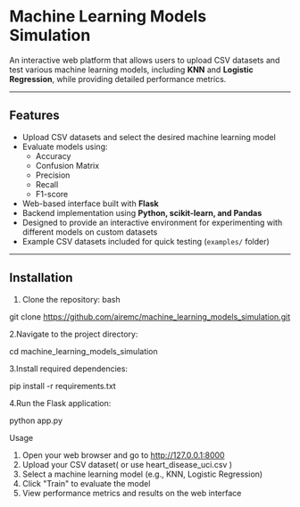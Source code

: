 


# Machine Learning Models Simulation

An interactive web platform that allows users to upload CSV datasets and test various machine learning models, including **KNN** and **Logistic Regression**, while providing detailed performance metrics.

---

## Features

- Upload CSV datasets and select the desired machine learning model
- Evaluate models using:
  - Accuracy
  - Confusion Matrix
  - Precision
  - Recall
  - F1-score
- Web-based interface built with **Flask**
- Backend implementation using **Python, scikit-learn, and Pandas**
- Designed to provide an interactive environment for experimenting with different models on custom datasets
- Example CSV datasets included for quick testing (`examples/` folder)

---

## Installation

1. Clone the repository:
bash

git clone https://github.com/airemc/machine_learning_models_simulation.git

2.Navigate to the project directory:

cd machine_learning_models_simulation

3.Install required dependencies:

pip install -r requirements.txt

4.Run the Flask application:

python app.py


Usage
1. Open your web browser and go to http://127.0.0.1:8000
2. Upload your CSV dataset( or use heart_disease_uci.csv )
3. Select a machine learning model (e.g., KNN, Logistic Regression)
4. Click "Train" to evaluate the model
5. View performance metrics and results on the web interface
